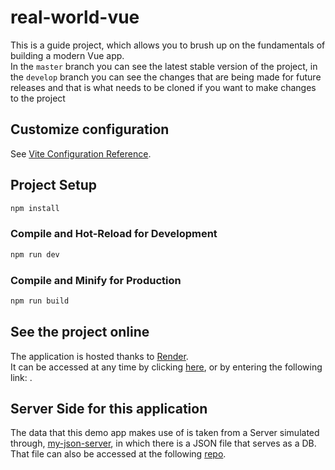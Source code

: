 # real-world-vue

This is a guide project, which allows you to brush up on the fundamentals of building a modern Vue app.
<br>
In the `master` branch you can see the latest stable version of the project, in the `develop` branch you can see the changes that are being made for future releases and that is what needs to be cloned if you want to make changes to the project


## Customize configuration

See [Vite Configuration Reference](https://vitejs.dev/config/).

## Project Setup

```sh
npm install
```

### Compile and Hot-Reload for Development

```sh
npm run dev
```

### Compile and Minify for Production

```sh
npm run build
```

## See the project online
The application is hosted thanks to [Render](https://render.com/).
<br>
It can be accessed at any time by clicking [here](), or by entering the following link: []().

## Server Side for this application
The data that this demo app makes use of is taken from a Server simulated through, [my-json-server](https://my-json-server.typicode.com/stefanBid/eventsDB), in which there is a JSON file that serves as a DB. That file can also be accessed at the following [repo](https://github.com/stefanBid/eventsDB).
